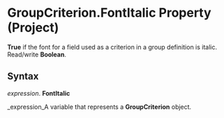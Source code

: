 
# GroupCriterion.FontItalic Property (Project)

 **True** if the font for a field used as a criterion in a group definition is italic. Read/write **Boolean**.


## Syntax

 _expression_. **FontItalic**

 _expression_A variable that represents a  **GroupCriterion** object.

